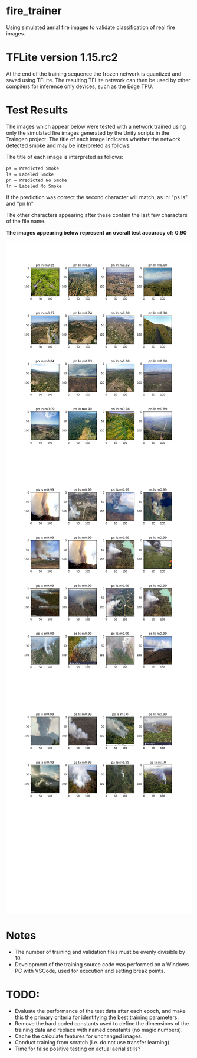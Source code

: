 # fire_trainer
Using simulated aerial fire images to validate classification of real fire images.

# TFLite version 1.15.rc2
At the end of the training sequence the frozen network is quantized and saved using
TFLite.  The resulting TFLite network can then be used by other compilers for inference only devices, such as the Edge TPU.  

# Test Results
The images which appear below were tested with a network trained using only the simulated fire
images generated by the Unity scripts in the Traingen project.  The title of each image indicates
whether the network detected smoke and may be interpreted as follows:


The title of each image is interpreted as follows:
```
ps = Predicted Smoke
ls = Labeled Smoke
pn = Predicted No Smoke
ln = Labeled No Smoke
```

If the prediction was correct the second character will match, as in: "ps ls" and "pn ln"

The other characters appearing after these contain the last few characters of the file name. 

**The images appearing below represent an overall test accuracy of: 0.90**

![Page 1](test_results_figure_1.jpg)
![Page 2](test_results_figure_2.jpg)
![Page 3](test_results_figure_3.jpg)

# Notes
- The number of training and validation files must be evenly divisible by 10.
- Development of the training source code was performed on a Windows PC with VSCode,
used for execution and setting break points.

# TODO:
- Evaluate the performance of the test data after each epoch, and make this the primary
  criteria for identifying the best training parameters.
- Remove the hard coded constants used to define the dimensions of the training data and
  replace with named constants (no magic numbers).
- Cache the calculate features for unchanged images.
- Conduct training from scratch (i.e. do not use transfer learning).
- Time for false positive testing on actual aerial stills?
